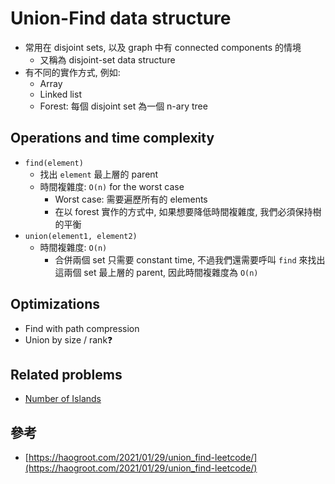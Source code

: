 # Union-Find data structure

- 常用在 disjoint sets, 以及 graph 中有 connected components 的情境
  - 又稱為 disjoint-set data structure
- 有不同的實作方式, 例如:
  - Array
  - Linked list
  - Forest: 每個 disjoint set 為一個 n-ary tree

## Operations and time complexity

- `find(element)`
  - 找出 `element` 最上層的 parent
  - 時間複雜度: `O(n)` for the worst case
    - Worst case: 需要遍歷所有的 elements
    - 在以 forest 實作的方式中, 如果想要降低時間複雜度, 我們必須保持樹的平衡
- `union(element1, element2)`
  - 時間複雜度: `O(n)`
    - 合併兩個 set 只需要 constant time, 不過我們還需要呼叫 `find` 來找出這兩個 set 最上層的 parent, 因此時間複雜度為 `O(n)`

## Optimizations

- Find with path compression
- Union by size / rank❓

## Related problems

- [Number of Islands](https://leetcode.com/problems/number-of-islands/)

## 參考

- [https://haogroot.com/2021/01/29/union_find-leetcode/](https://haogroot.com/2021/01/29/union_find-leetcode/)
